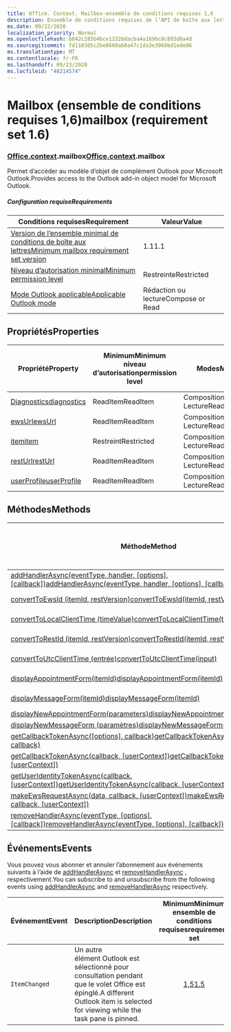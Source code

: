 ```yaml
---
title: Office. Context. Mailbox-ensemble de conditions requises 1,6
description: Ensemble de conditions requises de l’API de boîte aux lettres Outlook 1,6 du modèle objet boîte aux lettres.
ms.date: 09/22/2020
localization_priority: Normal
ms.openlocfilehash: b042c285b4bce13326dacba4a169bc8c893d6a4d
ms.sourcegitcommit: fd110305c2be8660ab8a47c1da3e3969bd1ede86
ms.translationtype: MT
ms.contentlocale: fr-FR
ms.lasthandoff: 09/23/2020
ms.locfileid: "48214574"
---
```

# <a name="mailbox-requirement-set-16"></a><span data-ttu-id="e2b25-103">Mailbox (ensemble de conditions requises 1,6)</span><span class="sxs-lookup"><span data-stu-id="e2b25-103">mailbox (requirement set 1.6)</span></span>

### <a name="officecontextmailbox"></a><span data-ttu-id="e2b25-104">[Office](office.md)[.context](office.context.md).mailbox</span><span class="sxs-lookup"><span data-stu-id="e2b25-104">[Office](office.md)[.context](office.context.md).mailbox</span></span>

<span data-ttu-id="e2b25-105">Permet d’accéder au modèle d’objet de complément Outlook pour Microsoft Outlook.</span><span class="sxs-lookup"><span data-stu-id="e2b25-105">Provides access to the Outlook add-in object model for Microsoft Outlook.</span></span>

##### <a name="requirements"></a><span data-ttu-id="e2b25-106">Configuration requise</span><span class="sxs-lookup"><span data-stu-id="e2b25-106">Requirements</span></span>

|<span data-ttu-id="e2b25-107">Conditions requises</span><span class="sxs-lookup"><span data-stu-id="e2b25-107">Requirement</span></span>| <span data-ttu-id="e2b25-108">Valeur</span><span class="sxs-lookup"><span data-stu-id="e2b25-108">Value</span></span>|
|---|---|
|[<span data-ttu-id="e2b25-109">Version de l’ensemble minimal de conditions de boîte aux lettres</span><span class="sxs-lookup"><span data-stu-id="e2b25-109">Minimum mailbox requirement set version</span></span>](../../requirement-sets/outlook-api-requirement-sets.md)| <span data-ttu-id="e2b25-110">1.1</span><span class="sxs-lookup"><span data-stu-id="e2b25-110">1.1</span></span>|
|[<span data-ttu-id="e2b25-111">Niveau d’autorisation minimal</span><span class="sxs-lookup"><span data-stu-id="e2b25-111">Minimum permission level</span></span>](../../../outlook/understanding-outlook-add-in-permissions.md)| <span data-ttu-id="e2b25-112">Restreinte</span><span class="sxs-lookup"><span data-stu-id="e2b25-112">Restricted</span></span>|
|[<span data-ttu-id="e2b25-113">Mode Outlook applicable</span><span class="sxs-lookup"><span data-stu-id="e2b25-113">Applicable Outlook mode</span></span>](../../../outlook/outlook-add-ins-overview.md#extension-points)| <span data-ttu-id="e2b25-114">Rédaction ou lecture</span><span class="sxs-lookup"><span data-stu-id="e2b25-114">Compose or Read</span></span>|

## <a name="properties"></a><span data-ttu-id="e2b25-115">Propriétés</span><span class="sxs-lookup"><span data-stu-id="e2b25-115">Properties</span></span>

| <span data-ttu-id="e2b25-116">Propriété</span><span class="sxs-lookup"><span data-stu-id="e2b25-116">Property</span></span> | <span data-ttu-id="e2b25-117">Minimum</span><span class="sxs-lookup"><span data-stu-id="e2b25-117">Minimum</span></span><br><span data-ttu-id="e2b25-118">niveau d’autorisation</span><span class="sxs-lookup"><span data-stu-id="e2b25-118">permission level</span></span> | <span data-ttu-id="e2b25-119">Modes</span><span class="sxs-lookup"><span data-stu-id="e2b25-119">Modes</span></span> | <span data-ttu-id="e2b25-120">Type de retour</span><span class="sxs-lookup"><span data-stu-id="e2b25-120">Return type</span></span> | <span data-ttu-id="e2b25-121">Minimum</span><span class="sxs-lookup"><span data-stu-id="e2b25-121">Minimum</span></span><br><span data-ttu-id="e2b25-122">ensemble de conditions requises</span><span class="sxs-lookup"><span data-stu-id="e2b25-122">requirement set</span></span> |
|---|---|---|---|:---:|
| [<span data-ttu-id="e2b25-123">Diagnostics</span><span class="sxs-lookup"><span data-stu-id="e2b25-123">diagnostics</span></span>](/javascript/api/outlook/office.mailbox?view=outlook-js-1.6&preserve-view=true#diagnostics) | <span data-ttu-id="e2b25-124">ReadItem</span><span class="sxs-lookup"><span data-stu-id="e2b25-124">ReadItem</span></span> | <span data-ttu-id="e2b25-125">Composition</span><span class="sxs-lookup"><span data-stu-id="e2b25-125">Compose</span></span><br><span data-ttu-id="e2b25-126">Lecture</span><span class="sxs-lookup"><span data-stu-id="e2b25-126">Read</span></span> | [<span data-ttu-id="e2b25-127">Diagnostics</span><span class="sxs-lookup"><span data-stu-id="e2b25-127">Diagnostics</span></span>](/javascript/api/outlook/office.diagnostics?view=outlook-js-1.6&preserve-view=true) | [<span data-ttu-id="e2b25-128">1.1</span><span class="sxs-lookup"><span data-stu-id="e2b25-128">1.1</span></span>](../requirement-set-1.1/outlook-requirement-set-1.1.md) |
| [<span data-ttu-id="e2b25-129">ewsUrl</span><span class="sxs-lookup"><span data-stu-id="e2b25-129">ewsUrl</span></span>](/javascript/api/outlook/office.mailbox?view=outlook-js-1.6&preserve-view=true#ewsurl) | <span data-ttu-id="e2b25-130">ReadItem</span><span class="sxs-lookup"><span data-stu-id="e2b25-130">ReadItem</span></span> | <span data-ttu-id="e2b25-131">Composition</span><span class="sxs-lookup"><span data-stu-id="e2b25-131">Compose</span></span><br><span data-ttu-id="e2b25-132">Lecture</span><span class="sxs-lookup"><span data-stu-id="e2b25-132">Read</span></span> | <span data-ttu-id="e2b25-133">String</span><span class="sxs-lookup"><span data-stu-id="e2b25-133">String</span></span> | [<span data-ttu-id="e2b25-134">1.1</span><span class="sxs-lookup"><span data-stu-id="e2b25-134">1.1</span></span>](../requirement-set-1.1/outlook-requirement-set-1.1.md) |
| [<span data-ttu-id="e2b25-135">item</span><span class="sxs-lookup"><span data-stu-id="e2b25-135">item</span></span>](office.context.mailbox.item.md) | <span data-ttu-id="e2b25-136">Restreint</span><span class="sxs-lookup"><span data-stu-id="e2b25-136">Restricted</span></span> | <span data-ttu-id="e2b25-137">Composition</span><span class="sxs-lookup"><span data-stu-id="e2b25-137">Compose</span></span><br><span data-ttu-id="e2b25-138">Lecture</span><span class="sxs-lookup"><span data-stu-id="e2b25-138">Read</span></span> | [<span data-ttu-id="e2b25-139">Item</span><span class="sxs-lookup"><span data-stu-id="e2b25-139">Item</span></span>](/javascript/api/outlook/office.item?view=outlook-js-1.6&preserve-view=true) | [<span data-ttu-id="e2b25-140">1.1</span><span class="sxs-lookup"><span data-stu-id="e2b25-140">1.1</span></span>](../requirement-set-1.1/outlook-requirement-set-1.1.md) |
| [<span data-ttu-id="e2b25-141">restUrl</span><span class="sxs-lookup"><span data-stu-id="e2b25-141">restUrl</span></span>](/javascript/api/outlook/office.mailbox?view=outlook-js-1.6&preserve-view=true#resturl) | <span data-ttu-id="e2b25-142">ReadItem</span><span class="sxs-lookup"><span data-stu-id="e2b25-142">ReadItem</span></span> | <span data-ttu-id="e2b25-143">Composition</span><span class="sxs-lookup"><span data-stu-id="e2b25-143">Compose</span></span><br><span data-ttu-id="e2b25-144">Lecture</span><span class="sxs-lookup"><span data-stu-id="e2b25-144">Read</span></span> | <span data-ttu-id="e2b25-145">String</span><span class="sxs-lookup"><span data-stu-id="e2b25-145">String</span></span> | [<span data-ttu-id="e2b25-146">1,5</span><span class="sxs-lookup"><span data-stu-id="e2b25-146">1.5</span></span>](../requirement-set-1.5/outlook-requirement-set-1.5.md) |
| [<span data-ttu-id="e2b25-147">userProfile</span><span class="sxs-lookup"><span data-stu-id="e2b25-147">userProfile</span></span>](/javascript/api/outlook/office.mailbox?view=outlook-js-1.6&preserve-view=true#userprofile) | <span data-ttu-id="e2b25-148">ReadItem</span><span class="sxs-lookup"><span data-stu-id="e2b25-148">ReadItem</span></span> | <span data-ttu-id="e2b25-149">Composition</span><span class="sxs-lookup"><span data-stu-id="e2b25-149">Compose</span></span><br><span data-ttu-id="e2b25-150">Lecture</span><span class="sxs-lookup"><span data-stu-id="e2b25-150">Read</span></span> | [<span data-ttu-id="e2b25-151">Profil</span><span class="sxs-lookup"><span data-stu-id="e2b25-151">UserProfile</span></span>](/javascript/api/outlook/office.userprofile?view=outlook-js-1.6&preserve-view=true) | [<span data-ttu-id="e2b25-152">1.1</span><span class="sxs-lookup"><span data-stu-id="e2b25-152">1.1</span></span>](../requirement-set-1.1/outlook-requirement-set-1.1.md) |

## <a name="methods"></a><span data-ttu-id="e2b25-153">Méthodes</span><span class="sxs-lookup"><span data-stu-id="e2b25-153">Methods</span></span>

| <span data-ttu-id="e2b25-154">Méthode</span><span class="sxs-lookup"><span data-stu-id="e2b25-154">Method</span></span> | <span data-ttu-id="e2b25-155">Minimum</span><span class="sxs-lookup"><span data-stu-id="e2b25-155">Minimum</span></span><br><span data-ttu-id="e2b25-156">niveau d’autorisation</span><span class="sxs-lookup"><span data-stu-id="e2b25-156">permission level</span></span> | <span data-ttu-id="e2b25-157">Modes</span><span class="sxs-lookup"><span data-stu-id="e2b25-157">Modes</span></span> | <span data-ttu-id="e2b25-158">Minimum</span><span class="sxs-lookup"><span data-stu-id="e2b25-158">Minimum</span></span><br><span data-ttu-id="e2b25-159">ensemble de conditions requises</span><span class="sxs-lookup"><span data-stu-id="e2b25-159">requirement set</span></span> |
|---|---|---|:---:|
| <span data-ttu-id="e2b25-160">[addHandlerAsync(eventType, handler, [options], [callback])](/javascript/api/outlook/office.mailbox?view=outlook-js-1.6&preserve-view=true#addhandlerasync-eventtype--handler--options--callback-)</span><span class="sxs-lookup"><span data-stu-id="e2b25-160">[addHandlerAsync(eventType, handler, [options], [callback])](/javascript/api/outlook/office.mailbox?view=outlook-js-1.6&preserve-view=true#addhandlerasync-eventtype--handler--options--callback-)</span></span> | <span data-ttu-id="e2b25-161">ReadItem</span><span class="sxs-lookup"><span data-stu-id="e2b25-161">ReadItem</span></span> | <span data-ttu-id="e2b25-162">Composition</span><span class="sxs-lookup"><span data-stu-id="e2b25-162">Compose</span></span><br><span data-ttu-id="e2b25-163">Lecture</span><span class="sxs-lookup"><span data-stu-id="e2b25-163">Read</span></span> | [<span data-ttu-id="e2b25-164">1,5</span><span class="sxs-lookup"><span data-stu-id="e2b25-164">1.5</span></span>](../requirement-set-1.5/outlook-requirement-set-1.5.md) |
| [<span data-ttu-id="e2b25-165">convertToEwsId (itemId, restVersion)</span><span class="sxs-lookup"><span data-stu-id="e2b25-165">convertToEwsId(itemId, restVersion)</span></span>](/javascript/api/outlook/office.mailbox?view=outlook-js-1.6&preserve-view=true#converttoewsid-itemid--restversion-) | <span data-ttu-id="e2b25-166">Restreint</span><span class="sxs-lookup"><span data-stu-id="e2b25-166">Restricted</span></span> | <span data-ttu-id="e2b25-167">Composition</span><span class="sxs-lookup"><span data-stu-id="e2b25-167">Compose</span></span><br><span data-ttu-id="e2b25-168">Lecture</span><span class="sxs-lookup"><span data-stu-id="e2b25-168">Read</span></span> | [<span data-ttu-id="e2b25-169">1.3</span><span class="sxs-lookup"><span data-stu-id="e2b25-169">1.3</span></span>](../requirement-set-1.3/outlook-requirement-set-1.3.md) |
| [<span data-ttu-id="e2b25-170">convertToLocalClientTime (timeValue)</span><span class="sxs-lookup"><span data-stu-id="e2b25-170">convertToLocalClientTime(timeValue)</span></span>](/javascript/api/outlook/office.mailbox?view=outlook-js-1.6&preserve-view=true#converttolocalclienttime-timevalue-) | <span data-ttu-id="e2b25-171">ReadItem</span><span class="sxs-lookup"><span data-stu-id="e2b25-171">ReadItem</span></span> | <span data-ttu-id="e2b25-172">Composition</span><span class="sxs-lookup"><span data-stu-id="e2b25-172">Compose</span></span><br><span data-ttu-id="e2b25-173">Lecture</span><span class="sxs-lookup"><span data-stu-id="e2b25-173">Read</span></span> | [<span data-ttu-id="e2b25-174">1.1</span><span class="sxs-lookup"><span data-stu-id="e2b25-174">1.1</span></span>](../requirement-set-1.1/outlook-requirement-set-1.1.md) |
| [<span data-ttu-id="e2b25-175">convertToRestId (itemId, restVersion)</span><span class="sxs-lookup"><span data-stu-id="e2b25-175">convertToRestId(itemId, restVersion)</span></span>](/javascript/api/outlook/office.mailbox?view=outlook-js-1.6&preserve-view=true#converttorestid-itemid--restversion-) | <span data-ttu-id="e2b25-176">Restreint</span><span class="sxs-lookup"><span data-stu-id="e2b25-176">Restricted</span></span> | <span data-ttu-id="e2b25-177">Composition</span><span class="sxs-lookup"><span data-stu-id="e2b25-177">Compose</span></span><br><span data-ttu-id="e2b25-178">Lecture</span><span class="sxs-lookup"><span data-stu-id="e2b25-178">Read</span></span> | [<span data-ttu-id="e2b25-179">1.3</span><span class="sxs-lookup"><span data-stu-id="e2b25-179">1.3</span></span>](../requirement-set-1.3/outlook-requirement-set-1.3.md) |
| [<span data-ttu-id="e2b25-180">convertToUtcClientTime (entrée)</span><span class="sxs-lookup"><span data-stu-id="e2b25-180">convertToUtcClientTime(input)</span></span>](/javascript/api/outlook/office.mailbox?view=outlook-js-1.6&preserve-view=true#converttoutcclienttime-input-) | <span data-ttu-id="e2b25-181">ReadItem</span><span class="sxs-lookup"><span data-stu-id="e2b25-181">ReadItem</span></span> | <span data-ttu-id="e2b25-182">Composition</span><span class="sxs-lookup"><span data-stu-id="e2b25-182">Compose</span></span><br><span data-ttu-id="e2b25-183">Lecture</span><span class="sxs-lookup"><span data-stu-id="e2b25-183">Read</span></span> | [<span data-ttu-id="e2b25-184">1.1</span><span class="sxs-lookup"><span data-stu-id="e2b25-184">1.1</span></span>](../requirement-set-1.1/outlook-requirement-set-1.1.md) |
| [<span data-ttu-id="e2b25-185">displayAppointmentForm(itemId)</span><span class="sxs-lookup"><span data-stu-id="e2b25-185">displayAppointmentForm(itemId)</span></span>](/javascript/api/outlook/office.mailbox?view=outlook-js-1.6&preserve-view=true#displayappointmentform-itemid-) | <span data-ttu-id="e2b25-186">ReadItem</span><span class="sxs-lookup"><span data-stu-id="e2b25-186">ReadItem</span></span> | <span data-ttu-id="e2b25-187">Composition</span><span class="sxs-lookup"><span data-stu-id="e2b25-187">Compose</span></span><br><span data-ttu-id="e2b25-188">Lecture</span><span class="sxs-lookup"><span data-stu-id="e2b25-188">Read</span></span> | [<span data-ttu-id="e2b25-189">1.1</span><span class="sxs-lookup"><span data-stu-id="e2b25-189">1.1</span></span>](../requirement-set-1.1/outlook-requirement-set-1.1.md) |
| [<span data-ttu-id="e2b25-190">displayMessageForm(itemId)</span><span class="sxs-lookup"><span data-stu-id="e2b25-190">displayMessageForm(itemId)</span></span>](/javascript/api/outlook/office.mailbox?view=outlook-js-1.6&preserve-view=true#displaymessageform-itemid-) | <span data-ttu-id="e2b25-191">ReadItem</span><span class="sxs-lookup"><span data-stu-id="e2b25-191">ReadItem</span></span> | <span data-ttu-id="e2b25-192">Composition</span><span class="sxs-lookup"><span data-stu-id="e2b25-192">Compose</span></span><br><span data-ttu-id="e2b25-193">Lecture</span><span class="sxs-lookup"><span data-stu-id="e2b25-193">Read</span></span> | [<span data-ttu-id="e2b25-194">1.1</span><span class="sxs-lookup"><span data-stu-id="e2b25-194">1.1</span></span>](../requirement-set-1.1/outlook-requirement-set-1.1.md) |
| [<span data-ttu-id="e2b25-195">displayNewAppointmentForm(parameters)</span><span class="sxs-lookup"><span data-stu-id="e2b25-195">displayNewAppointmentForm(parameters)</span></span>](/javascript/api/outlook/office.mailbox?view=outlook-js-1.6&preserve-view=true#displaynewappointmentform-parameters-) | <span data-ttu-id="e2b25-196">ReadItem</span><span class="sxs-lookup"><span data-stu-id="e2b25-196">ReadItem</span></span> | <span data-ttu-id="e2b25-197">Lecture</span><span class="sxs-lookup"><span data-stu-id="e2b25-197">Read</span></span> | [<span data-ttu-id="e2b25-198">1.1</span><span class="sxs-lookup"><span data-stu-id="e2b25-198">1.1</span></span>](../requirement-set-1.1/outlook-requirement-set-1.1.md) |
| [<span data-ttu-id="e2b25-199">displayNewMessageForm (paramètres)</span><span class="sxs-lookup"><span data-stu-id="e2b25-199">displayNewMessageForm(parameters)</span></span>](/javascript/api/outlook/office.mailbox?view=outlook-js-1.6&preserve-view=true#displaynewmessageform-parameters-) | <span data-ttu-id="e2b25-200">ReadItem</span><span class="sxs-lookup"><span data-stu-id="e2b25-200">ReadItem</span></span> | <span data-ttu-id="e2b25-201">Lecture</span><span class="sxs-lookup"><span data-stu-id="e2b25-201">Read</span></span> | [<span data-ttu-id="e2b25-202">1,6</span><span class="sxs-lookup"><span data-stu-id="e2b25-202">1.6</span></span>](../requirement-set-1.6/outlook-requirement-set-1.6.md) |
| <span data-ttu-id="e2b25-203">[getCallbackTokenAsync([options], callback)](/javascript/api/outlook/office.mailbox?view=outlook-js-1.6&preserve-view=true#getcallbacktokenasync-options--callback-)</span><span class="sxs-lookup"><span data-stu-id="e2b25-203">[getCallbackTokenAsync([options], callback)](/javascript/api/outlook/office.mailbox?view=outlook-js-1.6&preserve-view=true#getcallbacktokenasync-options--callback-)</span></span> | <span data-ttu-id="e2b25-204">ReadItem</span><span class="sxs-lookup"><span data-stu-id="e2b25-204">ReadItem</span></span> | <span data-ttu-id="e2b25-205">Composition</span><span class="sxs-lookup"><span data-stu-id="e2b25-205">Compose</span></span><br><span data-ttu-id="e2b25-206">Lecture</span><span class="sxs-lookup"><span data-stu-id="e2b25-206">Read</span></span> | [<span data-ttu-id="e2b25-207">1,5</span><span class="sxs-lookup"><span data-stu-id="e2b25-207">1.5</span></span>](../requirement-set-1.5/outlook-requirement-set-1.5.md) |
| <span data-ttu-id="e2b25-208">[getCallbackTokenAsync(callback, [userContext])](/javascript/api/outlook/office.mailbox?view=outlook-js-1.6&preserve-view=true#getcallbacktokenasync-callback--usercontext-)</span><span class="sxs-lookup"><span data-stu-id="e2b25-208">[getCallbackTokenAsync(callback, [userContext])](/javascript/api/outlook/office.mailbox?view=outlook-js-1.6&preserve-view=true#getcallbacktokenasync-callback--usercontext-)</span></span> | <span data-ttu-id="e2b25-209">ReadItem</span><span class="sxs-lookup"><span data-stu-id="e2b25-209">ReadItem</span></span> | <span data-ttu-id="e2b25-210">Composition</span><span class="sxs-lookup"><span data-stu-id="e2b25-210">Compose</span></span><br><span data-ttu-id="e2b25-211">Lecture</span><span class="sxs-lookup"><span data-stu-id="e2b25-211">Read</span></span> | [<span data-ttu-id="e2b25-212">1.3</span><span class="sxs-lookup"><span data-stu-id="e2b25-212">1.3</span></span>](../requirement-set-1.3/outlook-requirement-set-1.3.md)<br>[<span data-ttu-id="e2b25-213">1.1</span><span class="sxs-lookup"><span data-stu-id="e2b25-213">1.1</span></span>](../requirement-set-1.1/outlook-requirement-set-1.1.md) |
| <span data-ttu-id="e2b25-214">[getUserIdentityTokenAsync(callback, [userContext])](/javascript/api/outlook/office.mailbox?view=outlook-js-1.6&preserve-view=true#getuseridentitytokenasync-callback--usercontext-)</span><span class="sxs-lookup"><span data-stu-id="e2b25-214">[getUserIdentityTokenAsync(callback, [userContext])](/javascript/api/outlook/office.mailbox?view=outlook-js-1.6&preserve-view=true#getuseridentitytokenasync-callback--usercontext-)</span></span> | <span data-ttu-id="e2b25-215">ReadItem</span><span class="sxs-lookup"><span data-stu-id="e2b25-215">ReadItem</span></span> | <span data-ttu-id="e2b25-216">Composition</span><span class="sxs-lookup"><span data-stu-id="e2b25-216">Compose</span></span><br><span data-ttu-id="e2b25-217">Lecture</span><span class="sxs-lookup"><span data-stu-id="e2b25-217">Read</span></span> | [<span data-ttu-id="e2b25-218">1.1</span><span class="sxs-lookup"><span data-stu-id="e2b25-218">1.1</span></span>](../requirement-set-1.1/outlook-requirement-set-1.1.md) |
| <span data-ttu-id="e2b25-219">[makeEwsRequestAsync(data, callback, [userContext])](/javascript/api/outlook/office.mailbox?view=outlook-js-1.6&preserve-view=true#makeewsrequestasync-data--callback--usercontext-)</span><span class="sxs-lookup"><span data-stu-id="e2b25-219">[makeEwsRequestAsync(data, callback, [userContext])](/javascript/api/outlook/office.mailbox?view=outlook-js-1.6&preserve-view=true#makeewsrequestasync-data--callback--usercontext-)</span></span> | <span data-ttu-id="e2b25-220">ReadWriteMailbox</span><span class="sxs-lookup"><span data-stu-id="e2b25-220">ReadWriteMailbox</span></span> | <span data-ttu-id="e2b25-221">Composition</span><span class="sxs-lookup"><span data-stu-id="e2b25-221">Compose</span></span><br><span data-ttu-id="e2b25-222">Lecture</span><span class="sxs-lookup"><span data-stu-id="e2b25-222">Read</span></span> | [<span data-ttu-id="e2b25-223">1.1</span><span class="sxs-lookup"><span data-stu-id="e2b25-223">1.1</span></span>](../requirement-set-1.1/outlook-requirement-set-1.1.md) |
| <span data-ttu-id="e2b25-224">[removeHandlerAsync(eventType, [options], [callback])](/javascript/api/outlook/office.mailbox?view=outlook-js-1.6&preserve-view=true#removehandlerasync-eventtype--options--callback-)</span><span class="sxs-lookup"><span data-stu-id="e2b25-224">[removeHandlerAsync(eventType, [options], [callback])](/javascript/api/outlook/office.mailbox?view=outlook-js-1.6&preserve-view=true#removehandlerasync-eventtype--options--callback-)</span></span> | <span data-ttu-id="e2b25-225">ReadItem</span><span class="sxs-lookup"><span data-stu-id="e2b25-225">ReadItem</span></span> | <span data-ttu-id="e2b25-226">Composition</span><span class="sxs-lookup"><span data-stu-id="e2b25-226">Compose</span></span><br><span data-ttu-id="e2b25-227">Lecture</span><span class="sxs-lookup"><span data-stu-id="e2b25-227">Read</span></span> | [<span data-ttu-id="e2b25-228">1,5</span><span class="sxs-lookup"><span data-stu-id="e2b25-228">1.5</span></span>](../requirement-set-1.5/outlook-requirement-set-1.5.md) |

## <a name="events"></a><span data-ttu-id="e2b25-229">Événements</span><span class="sxs-lookup"><span data-stu-id="e2b25-229">Events</span></span>

<span data-ttu-id="e2b25-230">Vous pouvez vous abonner et annuler l’abonnement aux événements suivants à l’aide de [addHandlerAsync](/javascript/api/outlook/office.mailbox?view=outlook-js-1.6&preserve-view=true#addhandlerasync-eventtype--handler--options--callback-) et [removeHandlerAsync](/javascript/api/outlook/office.mailbox?view=outlook-js-1.6&preserve-view=true#removehandlerasync-eventtype--options--callback-) , respectivement.</span><span class="sxs-lookup"><span data-stu-id="e2b25-230">You can subscribe to and unsubscribe from the following events using [addHandlerAsync](/javascript/api/outlook/office.mailbox?view=outlook-js-1.6&preserve-view=true#addhandlerasync-eventtype--handler--options--callback-) and [removeHandlerAsync](/javascript/api/outlook/office.mailbox?view=outlook-js-1.6&preserve-view=true#removehandlerasync-eventtype--options--callback-) respectively.</span></span>

| <span data-ttu-id="e2b25-231">Événement</span><span class="sxs-lookup"><span data-stu-id="e2b25-231">Event</span></span> | <span data-ttu-id="e2b25-232">Description</span><span class="sxs-lookup"><span data-stu-id="e2b25-232">Description</span></span> | <span data-ttu-id="e2b25-233">Minimum</span><span class="sxs-lookup"><span data-stu-id="e2b25-233">Minimum</span></span><br><span data-ttu-id="e2b25-234">ensemble de conditions requises</span><span class="sxs-lookup"><span data-stu-id="e2b25-234">requirement set</span></span> |
|---|---|:---:|
|`ItemChanged`| <span data-ttu-id="e2b25-235">Un autre élément Outlook est sélectionné pour consultation pendant que le volet Office est épinglé.</span><span class="sxs-lookup"><span data-stu-id="e2b25-235">A different Outlook item is selected for viewing while the task pane is pinned.</span></span> | [<span data-ttu-id="e2b25-236">1,5</span><span class="sxs-lookup"><span data-stu-id="e2b25-236">1.5</span></span>](../requirement-set-1.5/outlook-requirement-set-1.5.md) |
